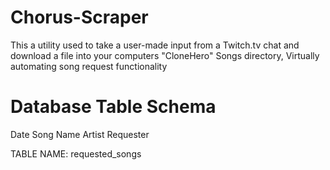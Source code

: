 # Chorus-Scraper
This a utility used to take a user-made input from a Twitch.tv chat and download a file into your computers "CloneHero" Songs directory, Virtually automating song request functionality
# Database Table Schema
Date
Song Name
Artist
Requester


TABLE NAME:  requested_songs
